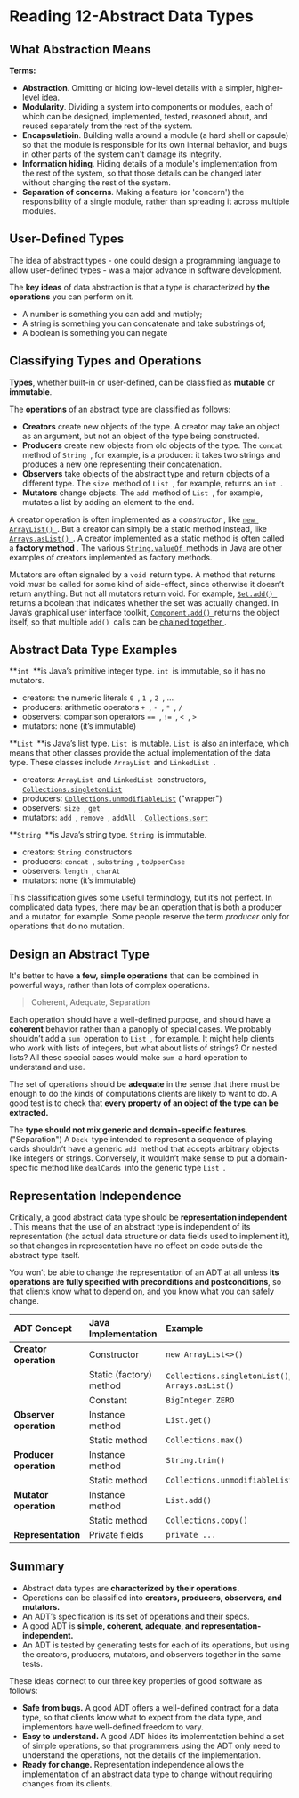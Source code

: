 # Reading 12-Abstract Data Types

## What Abstraction Means

**Terms:**

- **Abstraction**. Omitting or hiding low-level details with a simpler, higher-level idea.
- **Modularity**. Dividing a system into components or modules, each of which can be designed, implemented, tested, reasoned about, and reused separately from the rest of the system.
- **Encapsulatioin**. Building walls around a module (a hard shell or capsule) so that the module is responsible for its own internal behavior, and bugs in other parts of the system can't damage its integrity.
- **Information hiding**. Hiding details of a module's implementation from the rest of the system, so that those details can be changed later without changing the rest of the system.
- **Separation of concerns**. Making a feature (or 'concern') the responsibility of a single module, rather than spreading it across multiple modules.

## User-Defined Types

The idea of abstract types - one could design a programming language to allow user-defined types - was a major advance in software development. 

The **key ideas** of data abstraction is that a type is characterized by **the operations** you can perform on it. 

- A number is something you can add and mutiply;
- A string is something you can concatenate and take substrings of;
- A boolean is something you can negate

## Classifying Types and Operations

**Types**, whether built-in or user-defined, can be classified as **mutable** or **immutable**. 

The **operations** of an abstract type are classified as follows:

- **Creators** create new objects of the type. A creator may take an object as an argument, but not an object of the type being constructed.
- **Producers** create new objects from old objects of the type. The `concat `method of `String `, for example, is a producer: it takes two strings and produces a new one representing their concatenation.
- **Observers** take objects of the abstract type and return objects of a different type. The `size `method of `List `, for example, returns an `int `.
- **Mutators** change objects. The `add `method of `List `, for example, mutates a list by adding an element to the end.

A creator operation is often implemented as a *constructor* , like [`new ArrayList() `](https://docs.oracle.com/javase/8/docs/api/java/util/ArrayList.html#ArrayList--). But a creator can simply be a static method instead, like [`Arrays.asList() `](https://docs.oracle.com/javase/8/docs/api/java/util/Arrays.html#asList-T...-). A creator implemented as a static method is often called a **factory method** . The various [`String.valueOf `](https://docs.oracle.com/javase/8/docs/api/java/lang/String.html#valueOf-boolean-)methods in Java are other examples of creators implemented as factory methods.

Mutators are often signaled by a `void `return type. A method that returns void *must* be called for some kind of side-effect, since otherwise it doesn’t return anything. But not all mutators return void. For example, [`Set.add() `](https://docs.oracle.com/javase/8/docs/api/java/util/Set.html#add-E-)returns a boolean that indicates whether the set was actually changed. In Java’s graphical user interface toolkit, [`Component.add() `](https://docs.oracle.com/javase/8/docs/api/java/awt/Container.html#add-java.awt.Component-)returns the object itself, so that multiple `add() `calls can be [chained together ](https://en.wikipedia.org/wiki/Method_chaining).

## Abstract Data Type Examples

**`int `**is Java’s primitive integer type. `int `is immutable, so it has no mutators.

- creators: the numeric literals `0 `, `1 `, `2 `, …
- producers: arithmetic operators `+ `, `- `, `* `, `/`
- observers: comparison operators `== `, `!= `, `< `, `>`
- mutators: none (it’s immutable)

**`List `**is Java’s list type. `List `is mutable. `List `is also an interface, which means that other classes provide the actual implementation of the data type. These classes include `ArrayList `and `LinkedList `.

- creators: `ArrayList `and `LinkedList `constructors, [`Collections.singletonList`](https://docs.oracle.com/javase/8/docs/api/java/util/Collections.html#singletonList-T-)
- producers: [`Collections.unmodifiableList`](https://docs.oracle.com/javase/8/docs/api/java/util/Collections.html#unmodifiableList-T-) ("wrapper")
- observers: `size `, `get`
- mutators: `add `, `remove `, `addAll `, [`Collections.sort`](https://docs.oracle.com/javase/8/docs/api/java/util/Collections.html#sort-java.util.List-)

**`String `**is Java’s string type. `String `is immutable.

- creators: `String `constructors
- producers: `concat `, `substring `, `toUpperCase`
- observers: `length `, `charAt`
- mutators: none (it’s immutable)

This classification gives some useful terminology, but it’s not perfect. In complicated data types, there may be an operation that is both a producer and a mutator, for example. Some people reserve the term *producer* only for operations that do no mutation.

## Design an Abstract Type

It's better to have **a few, simple operations** that can be combined in powerful ways, rather than lots of complex operations.

> Coherent, Adequate, Separation

Each operation should have a well-defined purpose, and should have a **coherent** behavior rather than a panoply of special cases. We probably shouldn’t add a `sum `operation to `List `, for example. It might help clients who work with lists of integers, but what about lists of strings? Or nested lists? All these special cases would make `sum `a hard operation to understand and use.

The set of operations should be **adequate** in the sense that there must be enough to do the kinds of computations clients are likely to want to do. A good test is to check that **every property of an object of the type can be extracted.** 

The **type should not mix generic and domain-specific features.** ("Separation") A `Deck `type intended to represent a sequence of playing cards shouldn’t have a generic `add `method that accepts arbitrary objects like integers or strings. Conversely, it wouldn’t make sense to put a domain-specific method like `dealCards `into the generic type `List `.

## Representation Independence

Critically, a good abstract data type should be **representation independent** . This means that the use of an abstract type is independent of its representation (the actual data structure or data fields used to implement it), so that changes in representation have no effect on code outside the abstract type itself.

You won’t be able to change the representation of an ADT at all unless **its operations are fully specified with preconditions and postconditions**, so that clients know what to depend on, and you know what you can safely change.

| **ADT Concept**        | **Java Implementation** | **Example**                                      |
| :--------------------- | :---------------------- | :----------------------------------------------- |
| **Creator operation**  | Constructor             | `new ArrayList<>()`                              |
|                        | Static (factory) method | `Collections.singletonList()`, `Arrays.asList()` |
|                        | Constant                | `BigInteger.ZERO`                                |
| **Observer operation** | Instance method         | `List.get()`                                     |
|                        | Static method           | `Collections.max()`                              |
| **Producer operation** | Instance method         | `String.trim()`                                  |
|                        | Static method           | `Collections.unmodifiableList()`                 |
| **Mutator operation**  | Instance method         | `List.add()`                                     |
|                        | Static method           | `Collections.copy()`                             |
| **Representation**     | Private fields          | `private ...`                                    |

## Summary

- Abstract data types are **characterized by their operations.**
- Operations can be classified into **creators, producers, observers, and mutators.**
- An ADT’s specification is its set of operations and their specs.
- A good ADT is **simple, coherent, adequate, and representation-independent.**
- An ADT is tested by generating tests for each of its operations, but using the creators, producers, mutators, and observers together in the same tests.

These ideas connect to our three key properties of good software as follows:

- **Safe from bugs.** A good ADT offers a well-defined contract for a data type, so that clients know what to expect from the data type, and implementors have well-defined freedom to vary.
- **Easy to understand.** A good ADT hides its implementation behind a set of simple operations, so that programmers using the ADT only need to understand the operations, not the details of the implementation.
- **Ready for change.** Representation independence allows the implementation of an abstract data type to change without requiring changes from its clients.

